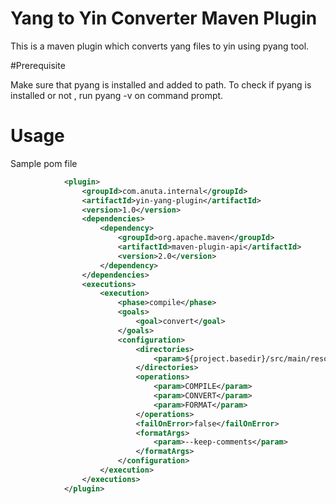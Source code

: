 # Yang to Yin Converter Maven Plugin

This is a maven plugin which converts yang files to yin using pyang tool. 

#Prerequisite 

Make sure that pyang is installed and added to path. To check if pyang is installed or not , run pyang -v  on command prompt. 


# Usage 
Sample pom file 

```xml
            <plugin>
                <groupId>com.anuta.internal</groupId>
                <artifactId>yin-yang-plugin</artifactId>
                <version>1.0</version>
                <dependencies>
                    <dependency>
                        <groupId>org.apache.maven</groupId>
                        <artifactId>maven-plugin-api</artifactId>
                        <version>2.0</version>
                    </dependency>
                </dependencies>
                <executions>
                    <execution>
                        <phase>compile</phase>
                        <goals>
                            <goal>convert</goal>
                        </goals>
                        <configuration>
                            <directories>
                                <param>${project.basedir}/src/main/resources</param>
                            </directories>
                            <operations>
                                <param>COMPILE</param>
                                <param>CONVERT</param>
                                <param>FORMAT</param>
                            </operations>
                            <failOnError>false</failOnError>
                            <formatArgs>
                                <param>--keep-comments</param>
                            </formatArgs>
                        </configuration>
                    </execution>
                </executions>
            </plugin>
			
```
